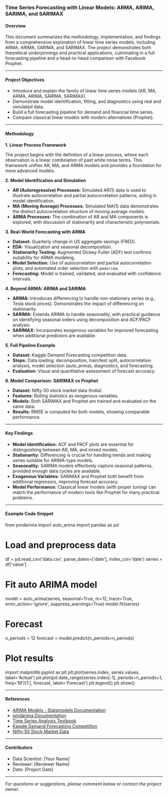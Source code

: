 ### Time Series Forecasting with Linear Models: ARMA, ARIMA, SARIMA, and SARIMAX

#### Overview

This document summarizes the methodology, implementation, and findings from a comprehensive exploration of linear time series models, including ARMA, ARIMA, SARIMA, and SARIMAX. The project demonstrates both theoretical underpinnings and practical applications, culminating in a full forecasting pipeline and a head-to-head comparison with Facebook Prophet.

---

#### Project Objectives

- Introduce and explain the family of linear time series models (AR, MA, ARMA, ARIMA, SARIMA, SARIMAX).
- Demonstrate model identification, fitting, and diagnostics using real and simulated data.
- Build a full forecasting pipeline for demand and financial time series.
- Compare classical linear models with modern alternatives (Prophet).

---

#### Methodology

**1. Linear Process Framework**

The project begins with the definition of a linear process, where each observation is a linear combination of past white noise terms. This framework unifies AR, MA, and ARMA models and provides a foundation for more advanced models.

**2. Model Identification and Simulation**

- **AR (Autoregressive) Processes:** Simulated AR(1) data is used to illustrate autocorrelation and partial autocorrelation patterns, aiding in model identification.
- **MA (Moving Average) Processes:** Simulated MA(1) data demonstrates the distinct autocorrelation structure of moving average models.
- **ARMA Processes:** The combination of AR and MA components is explored, with discussion of stationarity and characteristic polynomials.

**3. Real-World Forecasting with ARMA**

- **Dataset:** Quarterly change in US aggregate savings (FRED).
- **EDA:** Visualization and seasonal decomposition.
- **Stationarity Testing:** Augmented Dickey-Fuller (ADF) test confirms suitability for ARMA modeling.
- **Model Selection:** Use of autocorrelation and partial autocorrelation plots, and automated order selection with `pmdarima`.
- **Forecasting:** Model is trained, validated, and evaluated with confidence intervals.

**4. Beyond ARMA: ARIMA and SARIMA**

- **ARIMA:** Introduces differencing to handle non-stationary series (e.g., Tesla stock prices). Demonstrates the impact of differencing on stationarity.
- **SARIMA:** Extends ARIMA to handle seasonality, with practical guidance on identifying seasonal orders using decomposition and ACF/PACF analysis.
- **SARIMAX:** Incorporates exogenous variables for improved forecasting when additional predictors are available.

**5. Full Pipeline Example**

- **Dataset:** Kaggle Demand Forecasting competition data.
- **Steps:** Data loading, decomposition, train/test split, autocorrelation analysis, model selection (auto_arima), diagnostics, and forecasting.
- **Evaluation:** Visual and quantitative assessment of forecast accuracy.

**6. Model Comparison: SARIMAX vs Prophet**

- **Dataset:** Nifty-50 stock market data (India).
- **Features:** Rolling statistics as exogenous variables.
- **Models:** Both SARIMAX and Prophet are trained and evaluated on the same data.
- **Results:** RMSE is computed for both models, showing comparable performance.

---

#### Key Findings

- **Model Identification:** ACF and PACF plots are essential for distinguishing between AR, MA, and mixed models.
- **Stationarity:** Differencing is crucial for handling trends and making series suitable for ARIMA-type models.
- **Seasonality:** SARIMA models effectively capture seasonal patterns, provided enough data cycles are available.
- **Exogenous Variables:** SARIMAX and Prophet both benefit from additional regressors, improving forecast accuracy.
- **Model Performance:** Classical linear models (with proper tuning) can match the performance of modern tools like Prophet for many practical problems.

---

#### Example Code Snippet

from pmdarima import auto_arima
import pandas as pd

# Load and preprocess data
df = pd.read_csv('data.csv', parse_dates=['date'], index_col='date')
series = df['value']

# Fit auto ARIMA model
model = auto_arima(series, seasonal=True, m=12, trace=True, error_action='ignore', suppress_warnings=True)
model.fit(series)

# Forecast
n_periods = 12
forecast = model.predict(n_periods=n_periods)

# Plot results
import matplotlib.pyplot as plt
plt.plot(series.index, series.values, label='Actual')
plt.plot(pd.date_range(series.index[-1], periods=n_periods+1, freq='M')[1:], forecast, label='Forecast')
plt.legend()
plt.show()

---

#### References

- [ARIMA Models - Statsmodels Documentation](https://www.statsmodels.org/stable/tsa.html)
- [pmdarima Documentation](https://alkaline-ml.com/pmdarima/)
- [Time Series Analysis Textbook](https://otexts.com/fpp3/)
- [Kaggle Demand Forecasting Competition](https://www.kaggle.com/c/demand-forecasting-kernels-only)
- [Nifty-50 Stock Market Data](https://www.kaggle.com/rohanrao/nifty50-stock-market-data)

---

#### Contributors

- Data Scientist: [Your Name]
- Reviewer: [Reviewer Name]
- Date: [Project Date]

---

*For questions or suggestions, please comment below or contact the project owner.*